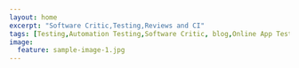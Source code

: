 ```yaml
---
layout: home
excerpt: "Software Critic,Testing,Reviews and CI"
tags: [Testing,Automation Testing,Software Critic, blog,Online App Testing,Irfan Ahmad,continuous Integration,Open Source]
image:
  feature: sample-image-1.jpg
---
```

